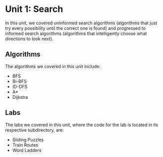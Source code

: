 # Unit 1: Search
In this unit, we covered uninformed search algorithms (algorithms that just try every possibility until the correct one is found) and progressed to informed search algorithms (algorithms that intelligently choose what directions to look next).

## Algorithms

The algorithms we covered in this unit include:
- BFS
- Bi-BFS
- ID-DFS
- A*
- Dijkstra

## Labs

The labs we covered in this unit, where the code for the lab is located in its respective subdirectory, are:
- Sliding Puzzles
- Train Routes
- Word Ladders
